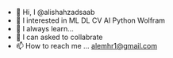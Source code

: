 - 👋 Hi, I @alishahzadsaab
- 👀 I interested in ML DL CV AI Python Wolfram
- 🌱 I always learn...
- 💞️ I can asked to collabrate
- 📫 How to reach me ...
alemhr1@gmail.com
<!---
alishahzadsaab/alishahzadsaab is a ✨ special ✨ repository because its `README.md` (this file) appears on your GitHub profile.
You can click the Preview link to take a look at your changes.
--->
